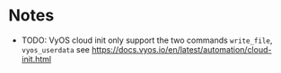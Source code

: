 # Notes

- TODO: VyOS cloud init only support the two commands `write_file`, `vyos_userdata` see https://docs.vyos.io/en/latest/automation/cloud-init.html
